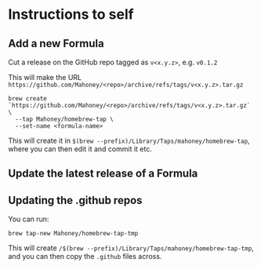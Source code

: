 # Instructions to self

## Add a new Formula

Cut a release on the GitHub repo tagged as `v<x.y.z>`, e.g. `v0.1.2`

This will make the URL `https://github.com/Mahoney/<repo>/archive/refs/tags/v<x.y.z>.tar.gz`

```shell
brew create `https://github.com/Mahoney/<repo>/archive/refs/tags/v<x.y.z>.tar.gz` \
  --tap Mahoney/homebrew-tap \
  --set-name <formula-name>
```

This will create it in `$(brew --prefix)/Library/Taps/mahoney/homebrew-tap`, where you can then edit it and commit it
etc.

## Update the latest release of a Formula

## Updating the .github repos

You can run:
```shell
brew tap-new Mahoney/homebrew-tap-tmp
```

This will create `/$(brew --prefix)/Library/Taps/mahoney/homebrew-tap-tmp`, and you can then copy the `.github` files
across.

